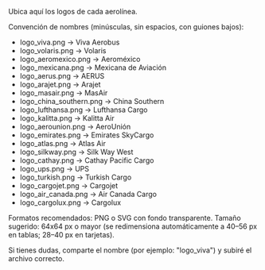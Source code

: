 Ubica aquí los logos de cada aerolínea.

Convención de nombres (minúsculas, sin espacios, con guiones bajos):

- logo_viva.png  -> Viva Aerobus
- logo_volaris.png -> Volaris
- logo_aeromexico.png -> Aeroméxico
- logo_mexicana.png -> Mexicana de Aviación
- logo_aerus.png -> AERUS
- logo_arajet.png -> Arajet
- logo_masair.png -> MasAir
- logo_china_southern.png -> China Southern
- logo_lufthansa.png -> Lufthansa Cargo
- logo_kalitta.png -> Kalitta Air
- logo_aerounion.png -> AeroUnión
- logo_emirates.png -> Emirates SkyCargo
- logo_atlas.png -> Atlas Air
- logo_silkway.png -> Silk Way West
- logo_cathay.png -> Cathay Pacific Cargo
- logo_ups.png -> UPS
- logo_turkish.png -> Turkish Cargo
- logo_cargojet.png -> Cargojet
- logo_air_canada.png -> Air Canada Cargo
- logo_cargolux.png -> Cargolux

Formatos recomendados: PNG o SVG con fondo transparente. Tamaño sugerido: 64x64 px o mayor (se redimensiona automáticamente a 40–56 px en tablas; 28–40 px en tarjetas).

Si tienes dudas, comparte el nombre (por ejemplo: "logo_viva") y subiré el archivo correcto.